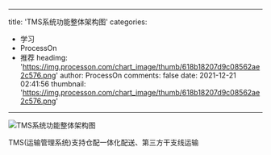 
---
title: 'TMS系统功能整体架构图'
categories: 
 - 学习
 - ProcessOn
 - 推荐
headimg: 'https://img.processon.com/chart_image/thumb/618b18207d9c08562ae2c576.png'
author: ProcessOn
comments: false
date: 2021-12-21 02:41:56
thumbnail: 'https://img.processon.com/chart_image/thumb/618b18207d9c08562ae2c576.png'
---

<div>   
<img class="thumb" alt="TMS系统功能整体架构图" src="https://img.processon.com/chart_image/thumb/618b18207d9c08562ae2c576.png" referrerpolicy="no-referrer">
<p>TMS(运输管理系统)支持仓配⼀体化配送、第三方干支线运输</p>  
</div>
            
